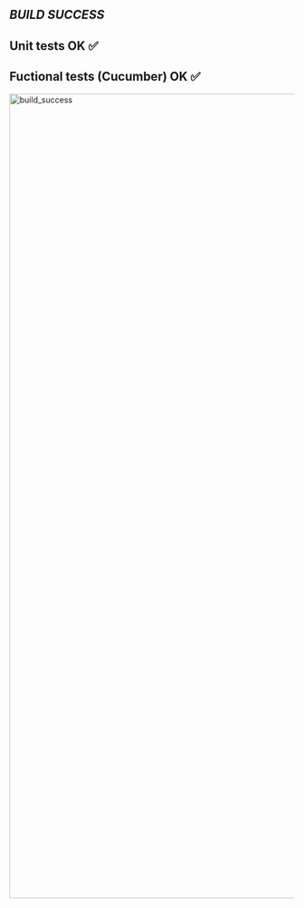 

## *****BUILD SUCCESS***** 

## Unit tests OK ✅

## Fuctional tests (Cucumber) OK ✅

<img width="1419" alt="build_success" src="https://github.com/chaay18/cours-maven-2023/assets/93160283/a10b13b7-526c-4cb3-9cbe-0b236e538500">

